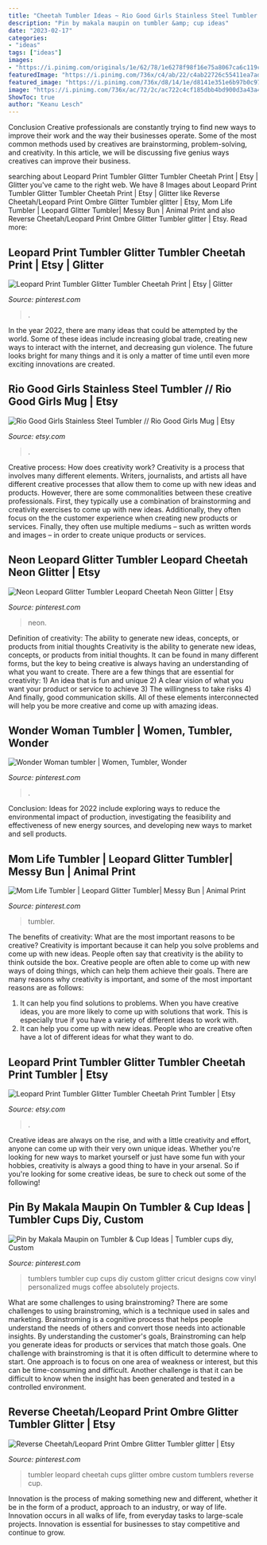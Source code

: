 ```yaml
---
title: "Cheetah Tumbler Ideas ~ Rio Good Girls Stainless Steel Tumbler // Rio Good Girls Mug"
description: "Pin by makala maupin on tumbler &amp; cup ideas"
date: "2023-02-17"
categories:
- "ideas"
tags: ["ideas"]
images:
- "https://i.pinimg.com/originals/1e/62/78/1e6278f98f16e75a8067ca6c119c42b7.jpg"
featuredImage: "https://i.pinimg.com/736x/c4/ab/22/c4ab22726c55411ea7ad472e9a5593ec.jpg"
featured_image: "https://i.pinimg.com/736x/d8/14/1e/d8141e351e6b97b0c97187e2d917341b.jpg"
image: "https://i.pinimg.com/736x/ac/72/2c/ac722c4cf185dbb4bd900d3a43a42c9a.jpg"
ShowToc: true
author: "Keanu Lesch"
---
```



Conclusion
Creative professionals are constantly trying to find new ways to improve their work and the way their businesses operate. Some of the most common methods used by creatives are brainstorming, problem-solving, and creativity. In this article, we will be discussing five genius ways creatives can improve their business.

	

		
searching about Leopard Print Tumbler Glitter Tumbler Cheetah Print | Etsy | Glitter you've came to the right web. We have 8 Images about Leopard Print Tumbler Glitter Tumbler Cheetah Print | Etsy | Glitter like Reverse Cheetah/Leopard Print Ombre Glitter Tumbler glitter | Etsy, Mom Life Tumbler | Leopard Glitter Tumbler| Messy Bun | Animal Print and also Reverse Cheetah/Leopard Print Ombre Glitter Tumbler glitter | Etsy. Read more:
		
    
## Leopard Print Tumbler Glitter Tumbler Cheetah Print | Etsy | Glitter

<img loading=lazy src="https://i.pinimg.com/736x/c4/ab/22/c4ab22726c55411ea7ad472e9a5593ec.jpg" onerror="this.onerror=null;this.src='https://tse4.mm.bing.net/th?id=OIP.lg9Cs2YH6qX0xeJ5qrFUfAHaJ3&amp;pid=15.1';" alt="Leopard Print Tumbler Glitter Tumbler Cheetah Print | Etsy | Glitter">

_Source: pinterest.com_

>. 

	

In the year 2022, there are many ideas that could be attempted by the world. Some of these ideas include increasing global trade, creating new ways to interact with the internet, and decreasing gun violence. The future looks bright for many things and it is only a matter of time until even more exciting innovations are created.

    
## Rio Good Girls Stainless Steel Tumbler // Rio Good Girls Mug | Etsy

<img loading=lazy src="https://i.etsystatic.com/22126424/r/il/eeef4d/3006878626/il_fullxfull.3006878626_ey60.jpg" onerror="this.onerror=null;this.src='https://tse1.mm.bing.net/th?id=OIP.KjtZgtT4WahbKQTkZSdO4wHaJ4&amp;pid=15.1';" alt="Rio Good Girls Stainless Steel Tumbler // Rio Good Girls Mug | Etsy">

_Source: etsy.com_

>. 

	

Creative process: How does creativity work?
Creativity is a process that involves many different elements. Writers, journalists, and artists all have different creative processes that allow them to come up with new ideas and products. However, there are some commonalities between these creative professionals. First, they typically use a combination of brainstorming and creativity exercises to come up with new ideas. Additionally, they often focus on the the customer experience when creating new products or services. Finally, they often use multiple mediums – such as written words and images – in order to create unique products or services.

    
## Neon Leopard Glitter Tumbler Leopard Cheetah Neon Glitter | Etsy

<img loading=lazy src="https://i.pinimg.com/originals/1e/62/78/1e6278f98f16e75a8067ca6c119c42b7.jpg" onerror="this.onerror=null;this.src='https://tse1.mm.bing.net/th?id=OIP.pHYzKWEPvu7Fre-EHss1qAHaJ4&amp;pid=15.1';" alt="Neon Leopard Glitter Tumbler Leopard Cheetah Neon Glitter | Etsy">

_Source: pinterest.com_

>neon. 

	

Definition of creativity: The ability to generate new ideas, concepts, or products from initial thoughts
Creativity is the ability to generate new ideas, concepts, or products from initial thoughts. It can be found in many different forms, but the key to being creative is always having an understanding of what you want to create. There are a few things that are essential for creativity: 1) An idea that is fun and unique 2) A clear vision of what you want your product or service to achieve 3) The willingness to take risks 4) And finally, good communication skills. All of these elements interconnected will help you be more creative and come up with amazing ideas.

    
## Wonder Woman Tumbler | Women, Tumbler, Wonder

<img loading=lazy src="https://i.pinimg.com/736x/d8/14/1e/d8141e351e6b97b0c97187e2d917341b.jpg" onerror="this.onerror=null;this.src='https://tse3.mm.bing.net/th?id=OIP.xox9JThTwTlmJyAfo1NjRQHaJ3&amp;pid=15.1';" alt="Wonder Woman tumbler | Women, Tumbler, Wonder">

_Source: pinterest.com_

>. 

	

Conclusion:
Ideas for 2022 include exploring ways to reduce the environmental impact of production, investigating the feasibility and effectiveness of new energy sources, and developing new ways to market and sell products.

    
## Mom Life Tumbler | Leopard Glitter Tumbler| Messy Bun | Animal Print

<img loading=lazy src="https://i.pinimg.com/originals/2a/6b/93/2a6b9335d3c41af02f172ef0ca4642cb.jpg" onerror="this.onerror=null;this.src='https://tse2.mm.bing.net/th?id=OIP.Quuuh5uG7xrYoaHS_WAxLQHaNA&amp;pid=15.1';" alt="Mom Life Tumbler | Leopard Glitter Tumbler| Messy Bun | Animal Print">

_Source: pinterest.com_

>tumbler. 

	

The benefits of creativity: What are the most important reasons to be creative?
Creativity is important because it can help you solve problems and come up with new ideas. People often say that creativity is the ability to think outside the box. Creative people are often able to come up with new ways of doing things, which can help them achieve their goals. There are many reasons why creativity is important, and some of the most important reasons are as follows: 
1) It can help you find solutions to problems. When you have creative ideas, you are more likely to come up with solutions that work. This is especially true if you have a variety of different ideas to work with. 
2) It can help you come up with new ideas. People who are creative often have a lot of different ideas for what they want to do.

    
## Leopard Print Tumbler Glitter Tumbler Cheetah Print Tumbler | Etsy

<img loading=lazy src="https://i.etsystatic.com/12337733/r/il/21327c/2599430850/il_794xN.2599430850_4x8s.jpg" onerror="this.onerror=null;this.src='https://tse3.mm.bing.net/th?id=OIP.mVPs7jSKUjsv43gp7INevAHaJ4&amp;pid=15.1';" alt="Leopard Print Tumbler Glitter Tumbler Cheetah Print Tumbler | Etsy">

_Source: etsy.com_

>. 

	

Creative ideas are always on the rise, and with a little creativity and effort, anyone can come up with their very own unique ideas. Whether you're looking for new ways to market yourself or just have some fun with your hobbies, creativity is always a good thing to have in your arsenal. So if you're looking for some creative ideas, be sure to check out some of the following!

    
## Pin By Makala Maupin On Tumbler &amp; Cup Ideas | Tumbler Cups Diy, Custom

<img loading=lazy src="https://i.pinimg.com/736x/63/69/0b/63690ba26e808336de63ffed85ca383c.jpg" onerror="this.onerror=null;this.src='https://tse4.mm.bing.net/th?id=OIP.kRY4nNiY-eIkqb7nu_KWnwHaLQ&amp;pid=15.1';" alt="Pin by Makala Maupin on Tumbler &amp; Cup Ideas | Tumbler cups diy, Custom">

_Source: pinterest.com_

>tumblers tumbler cup cups diy custom glitter cricut designs cow vinyl personalized mugs coffee absolutely projects. 

	

What are some challenges to using brainstroming?
There are some challenges to using brainstroming, which is a technique used in sales and marketing. Brainstroming is a cognitive process that helps people understand the needs of others and convert those needs into actionable insights. By understanding the customer's goals, Brainstroming can help you generate ideas for products or services that match those goals.
One challenge with brainstroming is that it is often difficult to determine where to start. One approach is to focus on one area of weakness or interest, but this can be time-consuming and difficult. Another challenge is that it can be difficult to know when the insight has been generated and tested in a controlled environment.

    
## Reverse Cheetah/Leopard Print Ombre Glitter Tumbler Glitter | Etsy

<img loading=lazy src="https://i.pinimg.com/736x/ac/72/2c/ac722c4cf185dbb4bd900d3a43a42c9a.jpg" onerror="this.onerror=null;this.src='https://tse4.mm.bing.net/th?id=OIP.aYoHraztnNwIIf9DL43IrAHaJ3&amp;pid=15.1';" alt="Reverse Cheetah/Leopard Print Ombre Glitter Tumbler glitter | Etsy">

_Source: pinterest.com_

>tumbler leopard cheetah cups glitter ombre custom tumblers reverse cup. 

	

Innovation is the process of making something new and different, whether it be in the form of a product, approach to an industry, or way of life. Innovation occurs in all walks of life, from everyday tasks to large-scale projects. Innovation is essential for businesses to stay competitive and continue to grow.

